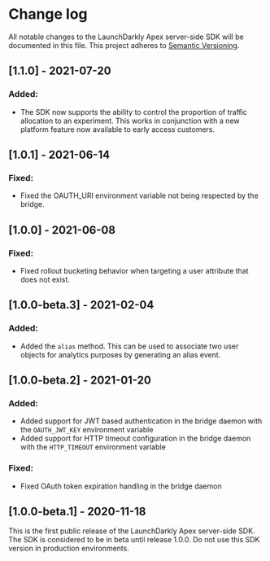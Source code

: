 # Change log

All notable changes to the LaunchDarkly Apex server-side SDK will be documented in this file. This project adheres to [Semantic Versioning](http://semver.org).

## [1.1.0] - 2021-07-20
### Added:
- The SDK now supports the ability to control the proportion of traffic allocation to an experiment. This works in conjunction with a new platform feature now available to early access customers.

## [1.0.1] - 2021-06-14
### Fixed:
- Fixed the OAUTH_URI environment variable not being respected by the bridge.

## [1.0.0] - 2021-06-08
### Fixed:
- Fixed rollout bucketing behavior when targeting a user attribute that does not exist.

## [1.0.0-beta.3] - 2021-02-04

### Added:
- Added the `alias` method. This can be used to associate two user objects for analytics purposes by generating an alias event.

## [1.0.0-beta.2] - 2021-01-20

### Added:
- Added support for JWT based authentication in the bridge daemon with the `OAUTH_JWT_KEY` environment variable
- Added support for HTTP timeout configuration in the bridge daemon with the `HTTP_TIMEOUT` environment variable

### Fixed:
- Fixed OAuth token expiration handling in the bridge daemon

## [1.0.0-beta.1] - 2020-11-18
This is the first public release of the LaunchDarkly Apex server-side SDK. The SDK is considered to be in beta until release 1.0.0. Do not use this SDK version in production environments.
